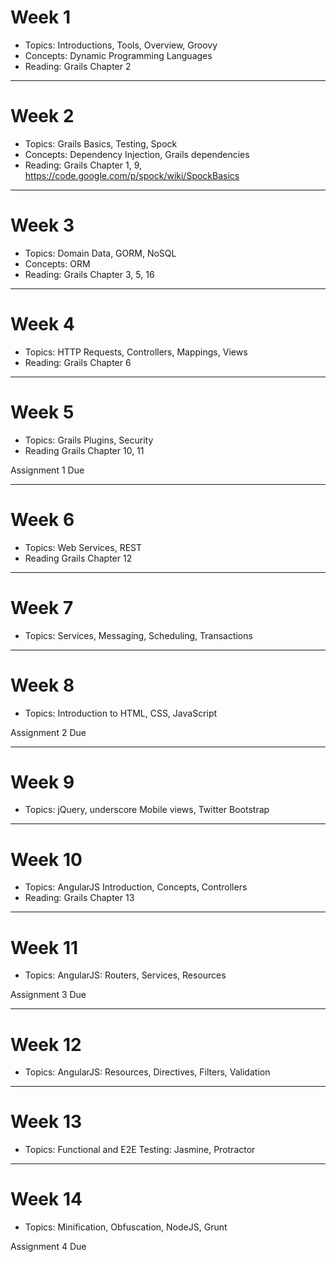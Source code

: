 # Week 1

- Topics: Introductions, Tools, Overview, Groovy
- Concepts: Dynamic Programming Languages
- Reading: Grails Chapter 2

---

# Week 2

- Topics: Grails Basics, Testing, Spock
- Concepts: Dependency Injection, Grails dependencies
- Reading: Grails Chapter 1, 9, https://code.google.com/p/spock/wiki/SpockBasics

---

# Week 3

- Topics: Domain Data, GORM, NoSQL
- Concepts: ORM
- Reading: Grails Chapter 3, 5, 16

---

# Week 4

- Topics: HTTP Requests, Controllers, Mappings, Views
- Reading: Grails Chapter 6

---

# Week 5

- Topics: Grails Plugins, Security
- Reading Grails Chapter 10, 11

Assignment 1 Due

---

# Week 6

- Topics: Web Services, REST
- Reading Grails Chapter 12

---

# Week 7

- Topics: Services, Messaging, Scheduling, Transactions

---

# Week 8

- Topics: Introduction to HTML, CSS, JavaScript

Assignment 2 Due

---

# Week 9

- Topics: jQuery, underscore Mobile views, Twitter Bootstrap

---

# Week 10

- Topics: AngularJS Introduction, Concepts, Controllers
- Reading: Grails Chapter 13

---

# Week 11

- Topics: AngularJS: Routers, Services, Resources

Assignment 3 Due

---

# Week 12

- Topics: AngularJS: Resources, Directives, Filters, Validation

---

# Week 13

- Topics: Functional and E2E Testing: Jasmine, Protractor

---

# Week 14

- Topics: Minification, Obfuscation, NodeJS, Grunt

Assignment 4 Due
